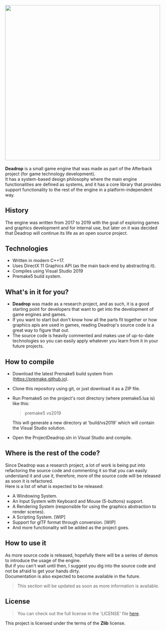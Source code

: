 <img src="https://i.imgur.com/oED4t4X.png" width=500></img>  
---
**Deadrop** is a small game engine that was made as part of the Afterback project (for game technology development).  
It has a system-based design philosophy where the main engine functionalities are defined as systems, and it has a core library that provides support functionality to the rest of the engine in a platform-independent way.

## History
The engine was written from 2017 to 2019 with the goal of exploring games and graphics development and for internal use, but later on it was decided that Deadrop will continue its life as an open source project.

## Technologies
- Written in modern C++17.
- Uses DirectX 11 Graphics API (as the main back-end by abstracting it).
- Compiles using Visual Studio 2019
- Premake5 build system.

## What's in it for you?
- **Deadrop** was made as a research project, and as such, it is a good starting point for developers that want to get into the development of game engines and games.  
- If you want to start but don't know how all the parts fit together or how graphics apis are used in games, reading Deadrop's source code is a great way to figure that out.  
- The source code is heavily commented and makes use of up-to-date technologies so you can easily apply whatever you learn from it in your future projects.

## How to compile
- Download the latest Premake5 build system from (https://premake.github.io).
- Clone this repository using git, or just download it as a ZIP file.
- Run Premake5 on the project's root directory (where premake5.lua is) like this:  
  > premake5 vs2019  
  
  This will generate a new directory at 'build/vs2019' which will contain the Visual Studio solution.
- Open the ProjectDeadrop.sln in Visual Studio and compile.

## Where is the rest of the code?
Since Deadrop was a research project, a lot of work is being put into refactoring the source code and commenting it so that you can easily understand it and use it, therefore, more of the source code will be released as soon it is refactored.  
Here is a list of what is expected to be released:
- A Windowing System.
- An Input System with Keyboard and Mouse (5-buttons) support.
- A Rendering System (responsible for using the graphics abstraction to render scenes).
- A Scripting System. [WIP]
- Support for glTF format through conversion. [WIP]
- And more functionality will be added as the project goes.

## How to use it
As more source code is released, hopefully there will be a series of demos to introduce the usage of the engine.  
But if you can't wait until then, I suggest you dig into the source code and not be afraid to get your hands dirty.  
Documentation is also expected to become available in the future.  
>This section will be updated as soon as more information is available.

## License
> You can check out the full license in the 'LICENSE' file [here](https://github.com/Afterback/Deadrop/blob/master/LICENSE).  

This project is licensed under the terms of the **Zlib** license.
